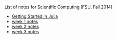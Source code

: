 List of notes for Scientific Computing (FSU, Fall 2014)

* [Getting Started in Julia](julia.html)
* [week 1 notes](week01/week01.html)
* [week 2 notes](week02/week02.html)
* [week 3 notes](week03/week03.html)
